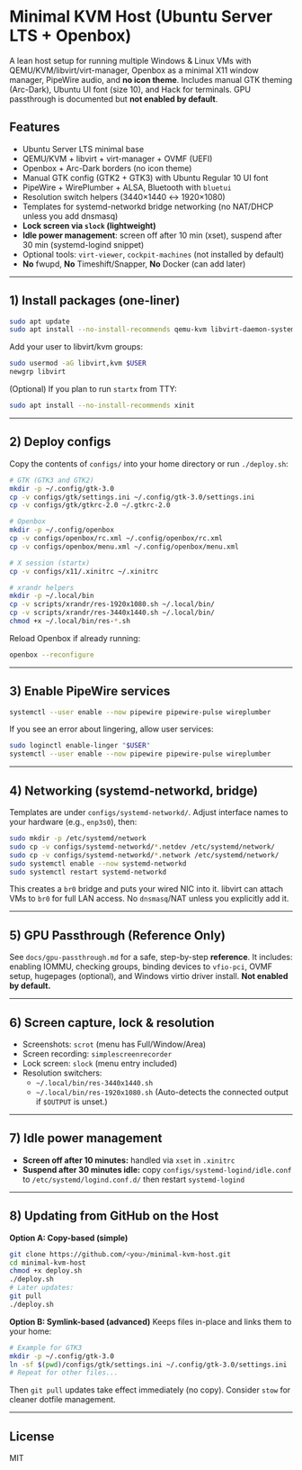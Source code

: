 # Minimal KVM Host (Ubuntu Server LTS + Openbox)

A lean host setup for running multiple Windows & Linux VMs with QEMU/KVM/libvirt/virt-manager, Openbox as a minimal X11 window manager, PipeWire audio, and **no icon theme**. Includes manual GTK theming (Arc-Dark), Ubuntu UI font (size 10), and Hack for terminals. GPU passthrough is documented but **not enabled by default**.

## Features
- Ubuntu Server LTS minimal base
- QEMU/KVM + libvirt + virt-manager + OVMF (UEFI)
- Openbox + Arc-Dark borders (no icon theme)
- Manual GTK config (GTK2 + GTK3) with Ubuntu Regular 10 UI font
- PipeWire + WirePlumber + ALSA, Bluetooth with `bluetui`
- Resolution switch helpers (3440×1440 ↔ 1920×1080)
- Templates for systemd-networkd bridge networking (no NAT/DHCP unless you add dnsmasq)
- **Lock screen via `slock` (lightweight)**
- **Idle power management**: screen off after 10 min (xset), suspend after 30 min (systemd-logind snippet)
- Optional tools: `virt-viewer`, `cockpit-machines` (not installed by default)
- **No** fwupd, **No** Timeshift/Snapper, **No** Docker (can add later)

---

## 1) Install packages (one-liner)

```bash
sudo apt update
sudo apt install --no-install-recommends qemu-kvm libvirt-daemon-system virt-manager ovmf bridge-utils pciutils xorg openbox obconf scrot simplescreenrecorder xrandr arandr pipewire wireplumber alsa-utils bluez bluetui arc-theme fonts-ubuntu fonts-hack git curl wget unzip ssh btop lm-sensors slock
```

Add your user to libvirt/kvm groups:
```bash
sudo usermod -aG libvirt,kvm $USER
newgrp libvirt
```

(Optional) If you plan to run `startx` from TTY:
```bash
sudo apt install --no-install-recommends xinit
```

---

## 2) Deploy configs

Copy the contents of `configs/` into your home directory or run `./deploy.sh`:

```bash
# GTK (GTK3 and GTK2)
mkdir -p ~/.config/gtk-3.0
cp -v configs/gtk/settings.ini ~/.config/gtk-3.0/settings.ini
cp -v configs/gtk/gtkrc-2.0 ~/.gtkrc-2.0

# Openbox
mkdir -p ~/.config/openbox
cp -v configs/openbox/rc.xml ~/.config/openbox/rc.xml
cp -v configs/openbox/menu.xml ~/.config/openbox/menu.xml

# X session (startx)
cp -v configs/x11/.xinitrc ~/.xinitrc

# xrandr helpers
mkdir -p ~/.local/bin
cp -v scripts/xrandr/res-1920x1080.sh ~/.local/bin/
cp -v scripts/xrandr/res-3440x1440.sh ~/.local/bin/
chmod +x ~/.local/bin/res-*.sh
```

Reload Openbox if already running:
```bash
openbox --reconfigure
```

---

## 3) Enable PipeWire services

```bash
systemctl --user enable --now pipewire pipewire-pulse wireplumber
```
If you see an error about lingering, allow user services:
```bash
sudo loginctl enable-linger "$USER"
systemctl --user enable --now pipewire pipewire-pulse wireplumber
```

---

## 4) Networking (systemd-networkd, bridge)

Templates are under `configs/systemd-networkd/`. Adjust interface names to your hardware (e.g., `enp3s0`), then:

```bash
sudo mkdir -p /etc/systemd/network
sudo cp -v configs/systemd-networkd/*.netdev /etc/systemd/network/
sudo cp -v configs/systemd-networkd/*.network /etc/systemd/network/
sudo systemctl enable --now systemd-networkd
sudo systemctl restart systemd-networkd
```

This creates a `br0` bridge and puts your wired NIC into it. libvirt can attach VMs to `br0` for full LAN access. No `dnsmasq`/NAT unless you explicitly add it.

---

## 5) GPU Passthrough (Reference Only)

See `docs/gpu-passthrough.md` for a safe, step-by-step **reference**. It includes: enabling IOMMU, checking groups, binding devices to `vfio-pci`, OVMF setup, hugepages (optional), and Windows virtio driver install. **Not enabled by default.**

---

## 6) Screen capture, lock & resolution

- Screenshots: `scrot` (menu has Full/Window/Area)
- Screen recording: `simplescreenrecorder`
- Lock screen: `slock` (menu entry included)
- Resolution switchers:  
  - `~/.local/bin/res-3440x1440.sh`
  - `~/.local/bin/res-1920x1080.sh`
  (Auto-detects the connected output if `$OUTPUT` is unset.)

---

## 7) Idle power management

- **Screen off after 10 minutes:** handled via `xset` in `.xinitrc`
- **Suspend after 30 minutes idle:** copy `configs/systemd-logind/idle.conf` to `/etc/systemd/logind.conf.d/` then restart `systemd-logind`

---

## 8) Updating from GitHub on the Host

**Option A: Copy-based (simple)**
```bash
git clone https://github.com/<you>/minimal-kvm-host.git
cd minimal-kvm-host
chmod +x deploy.sh
./deploy.sh
# Later updates:
git pull
./deploy.sh
```

**Option B: Symlink-based (advanced)**
Keeps files in-place and links them to your home:
```bash
# Example for GTK3
mkdir -p ~/.config/gtk-3.0
ln -sf $(pwd)/configs/gtk/settings.ini ~/.config/gtk-3.0/settings.ini
# Repeat for other files...
```
Then `git pull` updates take effect immediately (no copy). Consider `stow` for cleaner dotfile management.

---

## License
MIT
